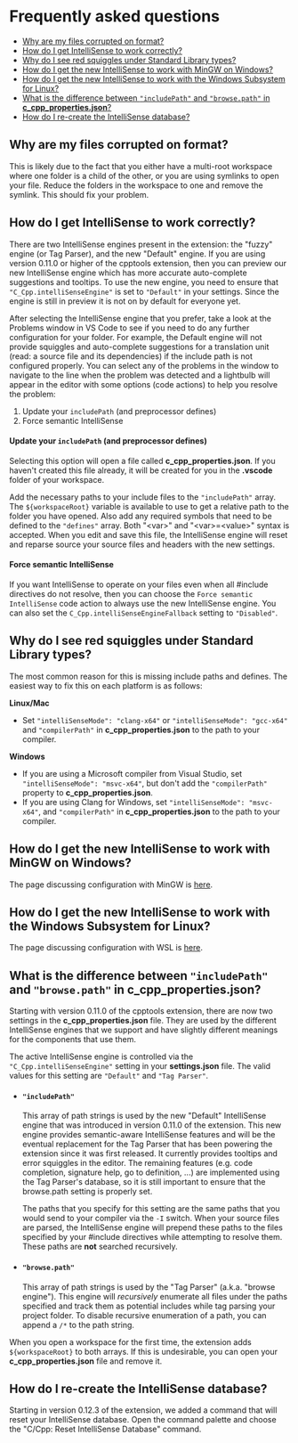 # Frequently asked questions

* [Why are my files corrupted on format?](#why-are-my-files-corrupted-on-format)
* [How do I get IntelliSense to work correctly?](#how-do-i-get-intellisense-to-work-correctly)
* [Why do I see red squiggles under Standard Library types?](#why-do-i-see-red-squiggles-under-standard-library-types)
* [How do I get the new IntelliSense to work with MinGW on Windows?](#how-do-i-get-the-new-intellisense-to-work-with-mingw-on-windows)
* [How do I get the new IntelliSense to work with the Windows Subsystem for Linux?](#how-do-i-get-the-new-intellisense-to-work-with-the-windows-subsystem-for-linux)
* [What is the difference between `"includePath"` and `"browse.path"` in **c_cpp_properties.json**?](#what-is-the-difference-between-includepath-and-browsepath-in-c_cpp_propertiesjson)
* [How do I re-create the IntelliSense database?](#how-do-i-re-create-the-intellisense-database)

## Why are my files corrupted on format?

This is likely due to the fact that you either have a multi-root workspace where one folder is a child of the other, or you are using symlinks to open your file. Reduce the folders in the workspace to one and remove the symlink. This should fix your problem.

## How do I get IntelliSense to work correctly?

There are two IntelliSense engines present in the extension: the "fuzzy" engine (or Tag Parser), and the new "Default" engine. If you are using version 0.11.0 or higher of the cpptools extension, then you can preview our new IntelliSense engine which has more accurate auto-complete suggestions and tooltips. To use the new engine, you need to ensure that `"C_Cpp.intelliSenseEngine"` is set to `"Default"` in your settings. Since the engine is still in preview it is not on by default for everyone yet.

After selecting the IntelliSense engine that you prefer, take a look at the Problems window in VS Code to see if you need to do any further configuration for your folder. For example, the Default engine will not provide squiggles and auto-complete suggestions for a translation unit (read: a source file and its dependencies) if the include path is not configured properly. You can select any of the problems in the window to navigate to the line when the problem was detected and a lightbulb will appear in the editor with some options (code actions) to help you resolve the problem:

1. Update your `includePath` (and preprocessor defines)
2. Force semantic IntelliSense

#### Update your `includePath` (and preprocessor defines)

Selecting this option will open a file called **c_cpp_properties.json**. If you haven't created this file already, it will be created for you in the **.vscode** folder of your workspace.

Add the necessary paths to your include files to the `"includePath"` array. The `${workspaceRoot}` variable is available to use to get a relative path to the folder you have opened. Also add any required symbols that need to be defined to the `"defines"` array. Both "\<var\>" and "\<var\>=\<value\>" syntax is accepted. When you edit and save this file, the IntelliSense engine will reset and reparse source your source files and headers with the new settings.

#### Force semantic IntelliSense

If you want IntelliSense to operate on your files even when all #include directives do not resolve, then you can choose the `Force semantic IntelliSense` code action to always use the new IntelliSense engine. You can also set the `C_Cpp.intelliSenseEngineFallback` setting to `"Disabled"`.

## Why do I see red squiggles under Standard Library types?

The most common reason for this is missing include paths and defines. The easiest way to fix this on each platform is as follows:

**Linux/Mac**
* Set `"intelliSenseMode": "clang-x64"` or `"intelliSenseMode": "gcc-x64"` and `"compilerPath"` in **c_cpp_properties.json** to the path to your compiler.

**Windows**
* If you are using a Microsoft compiler from Visual Studio, set `"intelliSenseMode": "msvc-x64"`, but don't add the `"compilerPath"` property to **c_cpp_properties.json**.
* If you are using Clang for Windows, set `"intelliSenseMode": "msvc-x64"`, and `"compilerPath"` in **c_cpp_properties.json** to the path to your compiler.

## How do I get the new IntelliSense to work with MinGW on Windows?

The page discussing configuration with MinGW is [here](https://github.com/Microsoft/vscode-cpptools/blob/master/Documentation/LanguageServer/MinGW.md).

## How do I get the new IntelliSense to work with the Windows Subsystem for Linux?

The page discussing configuration with WSL is [here](https://github.com/Microsoft/vscode-cpptools/blob/master/Documentation/LanguageServer/Windows%20Subsystem%20for%20Linux.md).

## What is the difference between `"includePath"` and `"browse.path"` in **c_cpp_properties.json**?

Starting with version 0.11.0 of the cpptools extension, there are now two settings in the **c_cpp_properties.json** file. They are used by the different IntelliSense engines that we support and have slightly different meanings for the components that use them.

The active IntelliSense engine is controlled via the `"C_Cpp.intelliSenseEngine"` setting in your **settings.json** file. The valid values for this setting are `"Default"` and `"Tag Parser"`.

* #### `"includePath"`
  This array of path strings is used by the new "Default" IntelliSense engine that was introduced in version 0.11.0 of the extension. This new engine provides semantic-aware IntelliSense features and will be the eventual replacement for the Tag Parser that has been powering the extension since it was first released. It currently provides tooltips and error squiggles in the editor. The remaining features (e.g. code completion, signature help, go to definition, ...) are implemented using the Tag Parser's database, so it is still important to ensure that the browse.path setting is properly set.

  The paths that you specify for this setting are the same paths that you would send to your compiler via the `-I` switch. When your source files are parsed, the IntelliSense engine will prepend these paths to the files specified by your #include directives while attempting to resolve them. These paths are **not** searched recursively.

* #### `"browse.path"`
  This array of path strings is used by the "Tag Parser" (a.k.a. "browse engine"). This engine will _recursively_ enumerate all files under the paths specified and track them as potential includes while tag parsing your project folder. To disable recursive enumeration of a path, you can append a `/*` to the path string.

When you open a workspace for the first time, the extension adds `${workspaceRoot}` to both arrays. If this is undesirable, you can open your **c_cpp_properties.json** file and remove it.

## How do I re-create the IntelliSense database?

Starting in version 0.12.3 of the extension, we added a command that will reset your IntelliSense database. Open the command palette and choose the "C/Cpp: Reset IntelliSense Database" command.
